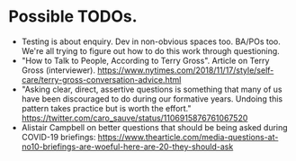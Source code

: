 # Possible TODOs.

* Testing is about enquiry. Dev in non-obvious spaces too. BA/POs too. We're all trying to figure out how to do this work through questioning.
* "How to Talk to People, According to Terry Gross". Article on Terry Gross (interviewer). https://www.nytimes.com/2018/11/17/style/self-care/terry-gross-conversation-advice.html
* "Asking clear, direct, assertive questions is something that many of us have been discouraged to do during our formative years. Undoing this pattern takes practice but is worth the effort." https://twitter.com/caro_sauve/status/1106915876761067520
* Alistair Campbell on better questions that should be being asked during COVID-19 briefings: https://www.thearticle.com/media-questions-at-no10-briefings-are-woeful-here-are-20-they-should-ask
